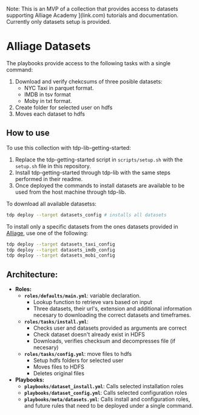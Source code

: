 Note: This is an MVP of a collection that provides access to datasets supporting Alliage Academy ](link.com) tutorials and documentation. Currently only datasets setup is provided.

# Alliage Datasets

The playbooks provide access to the following tasks with a single command:

1. Download and verify chekcsums of three posible datasets:
   - NYC Taxi in parquet format.
   - IMDB in tsv format
   - Moby in txt format.
2. Create folder for selected user on hdfs
3. Moves each dataset to hdfs

## How to use

To use this collection with tdp-lib-getting-started:

1. Replace the tdp-getting-started script in `scripts/setup.sh` with the `setup.sh` file in this repository.
1. Install tdp-getting-started through tdp-lib with the same steps performed in their readme.
1. Once deployed the commands to install datasets are available to be used from the host machine through tdp-lib.

To download all available datasetss:

```bash
tdp deploy --target datasets_config # installs all datasets
```

To install only a specific datasets from the ones datasets provided in [Alliage](alliage/content/datasets), use one of the following:

```bash
tdp deploy --target datasets_taxi_config
tdp deploy --target datasets_imdb_config
tdp deploy --target datasets_mobi_config
```

## Architecture:

- **Roles:**
  - **`roles/defaults/main.yml`**: variable declaration. 
    - Lookup function to retrieve vars based on input
    - Three datasets, their url's, extension and additional information necesary to downloading the correct datasets and timeframes.
  - **`roles/tasks/install.yml`**: 
    - Checks user and datasets provided as arguments are correct
    - Check dataset doesn't already exist in HDFS
    - Downloads, verifies checksum and decompresses file (if necesary)
  - **`roles/tasks/config.yml`**: move files to hdfs
    - Setup hdfs folders for selected user
    - Moves files to HDFS
    - Deletes original files
- **Playbooks:**
  - **`playbooks/dataset_install.yml`**: Calls selected installation roles
  - **`playbooks/dataset_config.yml`**: Calls selected configuration roles
  - **`playbooks/meta/datasets.yml`**: Calls install and configuration roles, and future rules that need to be deployed under a single command.

